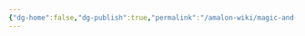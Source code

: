 ```yaml
---
{"dg-home":false,"dg-publish":true,"permalink":"/amalon-wiki/magic-and-technology/titans/","dgPassFrontmatter":true,"noteIcon":""}
---
```


